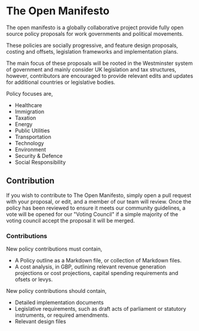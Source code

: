 # The Open Manifesto
The open manifesto is a globally collaborative project provide fully open source policy proposals for work governments and political movements.

These policies are socially progressive, and feature design proposals, costing and offsets, legislation frameworks and implementation plans. 

The main focus of these proposals will be rooted in the Westminster system of government and mainly consider UK legislation and tax structures, however, contributors are encouraged to provide relevant edits and updates for additional countries or legislative bodies. 

Policy focuses are, 

- Healthcare
- Immigration
- Taxation
- Energy
- Public Utilities
- Transportation
- Technology
- Environment
- Security & Defence
- Social Responsibility


## Contribution
If you wish to contribute to The Open Manifesto, simply open a pull request with your proposal, or edit, and a member of our team will review. Once the policy has been reviewed to ensure it meets our community guidelines, a vote will be opened for our "Voting Council" if a simple majority of the voting council accept the proposal it will be merged. 

### Contributions
New policy contributions must contain, 

- A Policy outline as a Markdown file, or collection of Markdown files.
- A cost analysis, in GBP, outlining relevant revenue generation projections or cost projections, capital spending requirements and ofsets or levys.

New policy contributions should contain, 

- Detailed implementation documents
- Legislative requirements, such as draft acts of parliament or statutory instruments, or required amendments.
- Relevant design files



